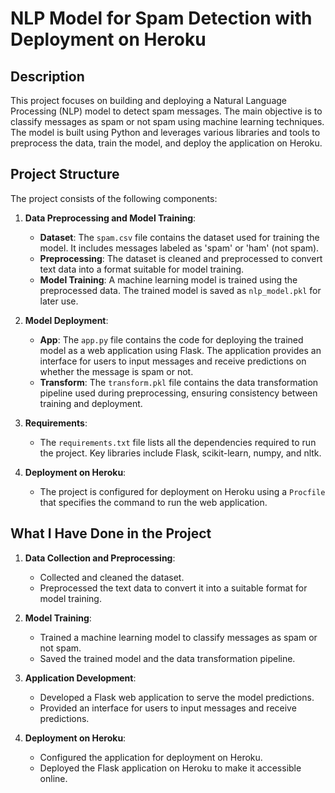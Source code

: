 # NLP Model for Spam Detection with Deployment on Heroku

## Description
This project focuses on building and deploying a Natural Language Processing (NLP) model to detect spam messages. The main objective is to classify messages as spam or not spam using machine learning techniques. The model is built using Python and leverages various libraries and tools to preprocess the data, train the model, and deploy the application on Heroku.

## Project Structure
The project consists of the following components:

1. **Data Preprocessing and Model Training**:
    - **Dataset**: The `spam.csv` file contains the dataset used for training the model. It includes messages labeled as 'spam' or 'ham' (not spam).
    - **Preprocessing**: The dataset is cleaned and preprocessed to convert text data into a format suitable for model training.
    - **Model Training**: A machine learning model is trained using the preprocessed data. The trained model is saved as `nlp_model.pkl` for later use.

2. **Model Deployment**:
    - **App**: The `app.py` file contains the code for deploying the trained model as a web application using Flask. The application provides an interface for users to input messages and receive predictions on whether the message is spam or not.
    - **Transform**: The `transform.pkl` file contains the data transformation pipeline used during preprocessing, ensuring consistency between training and deployment.

3. **Requirements**:
    - The `requirements.txt` file lists all the dependencies required to run the project. Key libraries include Flask, scikit-learn, numpy, and nltk.

4. **Deployment on Heroku**:
    - The project is configured for deployment on Heroku using a `Procfile` that specifies the command to run the web application.

## What I Have Done in the Project
1. **Data Collection and Preprocessing**:
    - Collected and cleaned the dataset.
    - Preprocessed the text data to convert it into a suitable format for model training.

2. **Model Training**:
    - Trained a machine learning model to classify messages as spam or not spam.
    - Saved the trained model and the data transformation pipeline.

3. **Application Development**:
    - Developed a Flask web application to serve the model predictions.
    - Provided an interface for users to input messages and receive predictions.

4. **Deployment on Heroku**:
    - Configured the application for deployment on Heroku.
    - Deployed the Flask application on Heroku to make it accessible online.
